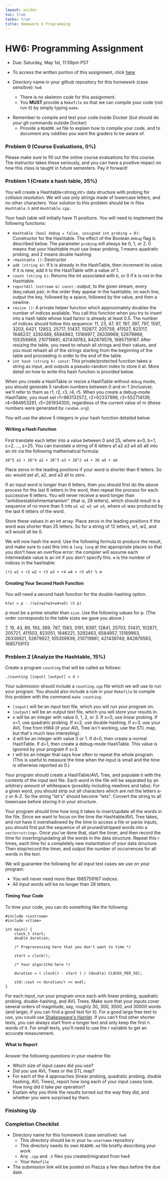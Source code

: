 ```yaml
---
layout: asides
toc: true
tasks: true
title: Homework 6 Programming
---
```


# HW6: Programming Assignment

+ Due: Saturday, May 1st, 11:59pm PST

+ To access the written portion of this assignment, click [here](..)

+ Directory name in your github repository for this homework (case sensitive): `hw6`

  - There is no skeleton code for this assignment.
  - You **MUST** provide a `Makefile` so that we can compile your code (not run it) by simply typing `make`.
- Remember to compile and test your code inside Docker (but should do your git commands outside Docker)
  - Provide a `README.md` file to explain how to compile your code, and to document any oddities you want the graders to be aware of.
  

### Problem 0 (Course Evaluations, 0%)
Please make sure to fill out the online course evaluations for this course.  The instructor takes these seriously, and you can have a positive impact on how this class is taught in future semesters.  Pay it forward!

### Problem 1 (Create a hash table, 35%)

You will create a Hashtable<string,int> data structure with probing for collision resolution. We will use only strings made of lowercase letters, and no other characters. Your solution to this problem should be in files `Hashtable.h` and `Hashtable.cpp`. 

Your hash table will initially have 11 positions. You will need to implement the following functions:

+ `Hashtable (bool debug = false, unsigned int probing = 0)`: Constructor for the Hashtable. The effect of the Boolean `debug` flag is described below. The parameter `probing` will always be 0, 1, or 2. 0 means that your Hashtable must use linear probing, 1 means quadratic probing, and 2 means double hashing.
+ `~Hashtable ()`: Destructor
+ `add (string k)`: If k is already in the HashTable, then increment its value.  If it is new, add it to the HashTable with a value of 1.
+ `count (string k)`: Returns the int associated with k, or 0 if k is not in the Hashtable.
+ `reportAll (ostream &) const` : output, to the given stream, every (key,value) pair, in the order they appear in the hashtable;  on each line, output the key, followed by a space, followed by the value, and then a newline.
+ `resize ()`:  A private helper function which approximately doubles the number of indices available.  You call this function when you try to insert into a hash table whose load factor is already at least 0.5.  The number of indices should follow this sequence: 11, 23, 47, 97, 197, 397, 797, 1597, 3203, 6421, 12853, 25717, 51437, 102877, 205759, 411527, 823117, 1646237, 3292489, 6584983, 13169977, 26339969, 52679969, 105359969, 210719881, 421439783, 842879579, 1685759167. After resizing the table, you need to rehash all strings and their values, and you must rehash all of the strings starting from the beginning of the table and proceeding in order to the end of the table.
+ `int hash (string k) const`:  This private/protected function takes a string as input, and outputs a pseudo-random index to store it at. More detail on how to write this hash function is provided below.

When you create a HashTable or resize a HashTable without `debug` mode, you should generate 5 random numbers between 0 and m-1 (inclusive): we'll refer to them as r1, r2, r3, r4, r5.
When you create a debug-mode HashTable, you must set r1=983132572, r2=62337998, r3=552714139, r4=984953261, r5=261934300, regardless of the current value of m (these numbers were generated by `random.org`).

You will use the above 5 integers in your hash function detailed below.

#### Writing a Hash Function

First translate each letter into a value between 0 and 25, where a=0, b=1, c=2, ..., z=25.
You can translate a string of 6 letters a1 a2 a3 a4 a5 a6 into an int via the following mathematical formula:

`26^5 a1 + 26^4 a2 + 26^3 a3 + 26^2 a4 + 26 a5 + a6`

Place zeros in the leading positions if your word is shorter than 6 letters.  So `abc` would set a1, a2, and a3 all to zero.

If an input word is longer than 6 letters, then you should first do the above process for the last 6 letters in the word, then repeat the process for each successive 6 letters.  You will never receive a word longer than "antidisestablishmentarianism" (that is, 28 letters), which should result in a sequence of no more than 5 ints `w1 w2 w3 w4 w5`, where `w5` was produced by the last 6 letters of the word.

Store these values in an int array. Place zeros in the leading positions if the word was shorter than 25 letters.  So for a string of 12 letters, w1, w2, and w3 would all be 0.

We will now hash the word. Use the following formula to produce the result, and make sure to cast this into a `long long` at the appropriate places so that you don't have an overflow error: the compiler will assume each intermediate value is an int if you don't specify this.  `m` is the number of indices in the hashtable:

`(r1 w1 + r2 w2 + r3 w3 + r4 w4 + r5 w5) % m`

#### Creating Your Second Hash Function

You will need a second hash function for the double-hashing option.

`h(w) = p - ((w1+w2+w3+w4+w5) \% p)`

p must be a prime smaller than `size`. Use the following values for p. (The order corresponds to the table sizes we gave you above.)

7, 19, 43, 89, 193, 389, 787, 1583, 3191, 6397, 12841, 25703, 51431, 102871, 205721, 411503, 823051, 1646221, 3292463, 6584957, 13169963, 26339921, 52679927, 105359939, 210719881, 421439749, 842879563, 1685759113

### Problem 2 (Analyze the Hashtable, 15%)

Create a program `counting` that will be called as follows:

`./counting [input] [output] x d r`

Your submission should include a `counting.cpp` file which we will use to run your program. You should also include a rule in your `Makefile` to compile this problem with the command `make counting`.

+ `[input]` will be an input text file, which you will run your program on.
+ `[output]` will be an output text file, which you will store your results in.
+ x will be an integer with value 0, 1, 2, or 3.  If x=0, use linear probing.  If x=1, use quadratic probing.  If x=2, use double-hashing.  If x=3, use your AVL Tree from HW4 (if your AVL Tree isn't working, use the STL map, but that's much less interesting).
+ d will be an integer with value 0 or 1.  If d=0, then create a normal HashTable.  If d=1, then create a debug-mode HashTable.  This value is ignored by your program if x=3.
+ r will be an integer that says how often to repeat the whole program. (This is useful to measure the time when the input is small and the time is otherwise reported as 0.)

Your program should create a HashTable/AVL Tree, and populate it with the contents of the input text file.  Each word in the file will be separated by an arbitrary amount of whitespace (possibly including newlines and tabs).  For a given word, you should strip out all characters which are not the letters a-z or A-Z.  So the string "let's" should become "lets". Convert the string to all lowercase before storing it in your structure.

Your program should time how long it takes to insert/update all the words in the file. Since we want to focus on the time the Hashtable/AVL Tree takes, and not have it overshadowed by the time to access a file or parse inputs, you should first put the sequence of all pruned/stripped words into a `vector<string>`. Once you've done that, start the timer, and then record the time for inserting/updating all the words in the data structure. Repeat this r times, each time for a completely new instantiation of your data structure. Then stop/record the timer, and output the number of occurrences for all words in the text. 

We will guarantee the following for all input test cases we use on your program: 

+ You will never need more than 1685759167 indices.
+ All input words will be no longer than 28 letters.

#### Timing Your Code
To time your code, you can do something like the following:

```
#include <iostream>
#include <ctime>

int main() {
    clock_t start;
    double duration;

    /* Preprocessing here that you don't want to time */

    start = clock();

    /* Your algorithm here */

    duration = ( clock() - start ) / (double) CLOCKS_PER_SEC;

    std::cout << duration/r << endl;
}
```

For each input, run your program once each with linear probing, quadratic probing, double-hashing, and AVL Trees.  Make sure that your inputs cover several orders of magnitude, say, roughly 30, 300, 3000, and 30000 words (and larger, if you can find a good text for it). For a good large free text to use, you could use [Shakespeare's Hamlet](https://gist.github.com/provpup/2fc41686eab7400b796b). If you can't find other shorter texts, you can always start from a longer text and only keep the first n words of it. For small texts, you'll need to use the r variable to get an accurate measurement.

#### What to Report

Answer the following questions in your readme file:

+ Which size of input cases did you use?
+ Did you use AVL Trees or the STL map?
+ For each of the 4 approaches (linear probing, quadratic probing, double hashing, AVL Trees), report how long each of your input cases took. How long did it take per operation?
+ Explain why you think the results turned out the way they did, and whether you were surprised by them.

### Finishing Up

### Completion Checklist

+ Directory name for this homework (case sensitive): `hw6`
  - This directory should be in your `hw-username` repository
  - This directory needs its own `README.md` file briefly describing your work
  - Any `.cpp` and `.h` files you created/migrated from hw4
  - Your `Makefile`
+ The submission link will be posted on Piazza a few days before the due date.
